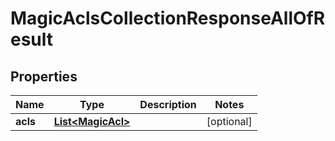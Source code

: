 

# MagicAclsCollectionResponseAllOfResult


## Properties

| Name | Type | Description | Notes |
|------------ | ------------- | ------------- | -------------|
|**acls** | [**List&lt;MagicAcl&gt;**](MagicAcl.md) |  |  [optional] |



